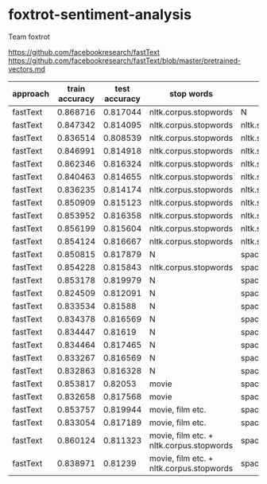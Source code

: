 # foxtrot-sentiment-analysis
Team foxtrot

https://github.com/facebookresearch/fastText
https://github.com/facebookresearch/fastText/blob/master/pretrained-vectors.md

| approach | train accuracy | test accuracy | stop words                               | stemmer/lemmatizer                   | hyperparameters | lr    | lrUpdateRate | dim | epoch | minCount | wordNgrams |  pretrainedVectors |
|----------|----------------|---------------|------------------------------------------|--------------------------------------|-----------------|-------|--------------|-----|-------|----------|------------|--------------------|
| fastText | 0.868716       | 0.817044      | nltk.corpus.stopwords                    | N                                    | default         | 0.1   | 100          | 100 | 5     | 1        | 1          | N                  |
| fastText | 0.847342       | 0.814095      | nltk.corpus.stopwords                    | nltk.stem.porter.PorterStemmer       | default         | 0.1   | 100          | 100 | 5     | 1        | 1          | N                  |
| fastText | 0.836514       | 0.808539      | nltk.corpus.stopwords                    | nltk.stem.lancaster.LancasterStemmer | default         | 0.1   | 100          | 100 | 5     | 1        | 1          | N                  |
| fastText | 0.846991       | 0.814918      | nltk.corpus.stopwords                    | nltk.stem.snowball.SnowballStemmer   | default         | 0.1   | 100          | 100 | 5     | 1        | 1          | N                  |
| fastText | 0.862346       | 0.816324      | nltk.corpus.stopwords                    | nltk.stem.wordnet.WordNetLemmatizer  | default         | 0.1   | 100          | 100 | 5     | 1        | 1          | N                  |
| fastText | 0.840463       | 0.814655      | nltk.corpus.stopwords                    | nltk.stem.wordnet.WordNetLemmatizer  | custom          | 0.01  | 50           | 100 | 13    | 10       | 1          | N                  |
| fastText | 0.836235       | 0.814174      | nltk.corpus.stopwords                    | nltk.stem.wordnet.WordNetLemmatizer  | custom          | 0.01  | 50           | 100 | 11    | 10       | 1          | N                  |
| fastText | 0.850909       | 0.815123      | nltk.corpus.stopwords                    | nltk.stem.wordnet.WordNetLemmatizer  | custom          | 0.01  | 100          | 100 | 8     | 10       | 2          | N                  |
| fastText | 0.853952       | 0.816358      | nltk.corpus.stopwords                    | nltk.stem.wordnet.WordNetLemmatizer  | custom          | 0.01  | 100          | 100 | 8     | 20       | 2          | N                  |
| fastText | 0.856199       | 0.815604      | nltk.corpus.stopwords                    | nltk.stem.wordnet.WordNetLemmatizer  | custom          | 0.01  | 100          | 100 | 8     | 50       | 2          | N                  |
| fastText | 0.854124       | 0.816667      | nltk.corpus.stopwords                    | nltk.stem.wordnet.WordNetLemmatizer  | custom          | 0.01  | 1            | 50  | 8     | 20       | 2          | N                  |
| fastText | 0.850815       | 0.817879      | N                                        | spacy.en.English                     | default         | 0.1   | 100          | 100 | 5     | 1        | 1          | N                  |
| fastText | 0.854228       | 0.815843      | nltk.corpus.stopwords                    | spacy.en.English                     | default         | 0.1   | 100          | 100 | 5     | 1        | 1          | N                  |
| fastText | 0.853178       | 0.819979      | N                                        | spacy.en.English                     | custom          | 0.1   | 100          | 300 | 5     | 1        | 1          | wiki.en            |
| fastText | 0.824509       | 0.812091      | N                                        | spacy.en.English                     | custom          | 0.01  | 100          | 300 | 5     | 1        | 1          | wiki.en            |
| fastText | 0.833534       | 0.81588       | N                                        | spacy.en.English                     | custom          | 0.01  | 100          | 300 | 8     | 1        | 1          | wiki.en            |
| fastText | 0.834378       | 0.816569      | N                                        | spacy.en.English                     | custom          | 0.01  | 100          | 300 | 8     | 20       | 1          | wiki.en            |
| fastText | 0.834447       | 0.81619       | N                                        | spacy.en.English                     | custom          | 0.01  | 100          | 300 | 8     | 30       | 1          | wiki.en            |
| fastText | 0.834464       | 0.817465      | N                                        | spacy.en.English                     | custom          | 0.01  | 100          | 300 | 8     | 100      | 1          | wiki.en            |
| fastText | 0.833267       | 0.816569      | N                                        | spacy.en.English                     | custom          | 0.01  | 100          | 300 | 8     | 500      | 1          | wiki.en            |
| fastText | 0.832863       | 0.816328      | N                                        | spacy.en.English                     | custom          | 0.005 | 100          | 300 | 15    | 500      | 1          | wiki.en            |
| fastText | 0.853817       | 0.82053       | movie                                    | spacy.en.English                     | custom          | 0.1   | 100          | 300 | 5     | 1        | 1          | wiki.en            |
| fastText | 0.832658       | 0.817568      | movie                                    | spacy.en.English                     | custom          | 0.005 | 100          | 300 | 15    | 500      | 1          | wiki.en            |
| fastText | 0.853757       | 0.819944      | movie, film etc.                         | spacy.en.English                     | custom          | 0.1   | 100          | 300 | 5     | 1        | 1          | wiki.en            |
| fastText | 0.833054       | 0.817189      | movie, film etc.                         | spacy.en.English                     | custom          | 0.005 | 100          | 300 | 15    | 500      | 1          | wiki.en            |
| fastText | 0.860124       | 0.811323      | movie, film etc. + nltk.corpus.stopwords | spacy.en.English                     | custom          | 0.1   | 100          | 300 | 5     | 1        | 1          | wiki.en            |
| fastText | 0.838971       | 0.81239       | movie, film etc. + nltk.corpus.stopwords | spacy.en.English                     | custom          | 0.005 | 100          | 300 | 15    | 500      | 1          | wiki.en            |
